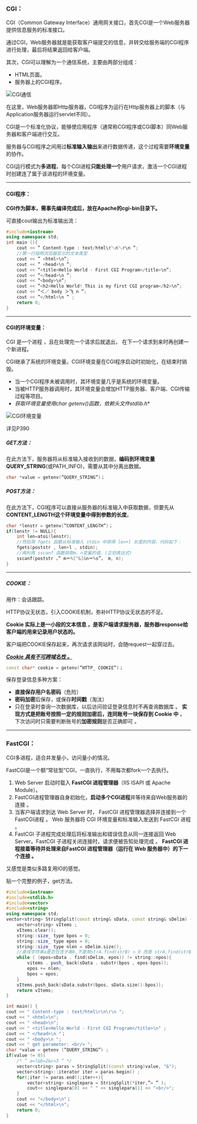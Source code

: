 ### CGI：

CGI（Common Gateway Interface）通用网关接口，首先CGI是一个Web服务器提供信息服务的标准接口。

通过CGI，Web服务器就是能获取客户端提交的信息，并转交给服务端的CGI程序进行处理，最后将结果返回给客户端。

其次，CGI可以理解为一个通信系统，主要由两部分组成：

- HTML页面。
- 服务器上的CGI程序。

![CGI通信](/resources/CGI通信.jpg)

在这里，Web服务器即Http服务器，CGI程序为运行在Http服务器上的脚本（与Application服务器运行servlet不同）。

CGI是一个标准化协议，能够使应用程序（通常称CGI程序或CGI脚本）同Web服务器和客户端进行交互。



服务器与CGI程序之间用过**标准输入输出**来进行数据传递，这个过程需要**环境变量**的协作。

CGI运行模式为**多进程**，每个CGI进程**只能处理一个**用户请求，激活一个CGI进程时创建连了属于该进程的环境变量。



***

#### CGI程序：

**CGI作为脚本，需事先编译完成后，放在Apache的cgi-bin目录下。**

可直接cout输出为标准输出流：

```C++
#include<iostream>
using namespace std;
int main (){
	cout << ” Content-type : text/html\r＼n＼r\n ”;
    //第一行指明浏览器显示的文本类型
	cout << ” <html>\n”;
	cout << ” <head>\n ”;
	cout << ”<title>Hello World - First CGI Program</title>\n”;
	cout << ”</head>\n ”;
	cout << ”<body>\n”;
	cout << ”<h2>Hello World! This is my first CGI program</h2>\n”;
	cout << ”＜／ body ＞飞 n ”;
	cout << ”</html>\n ” ;
	return 0;
}
```





***

#### CGI的环境变量：

CGI 是一个进程 ，且在处理完一个请求后就退出， 在下一个请求到来时再创建一个新进程。 

CGI继承了系统的环境变量。CGI环境变量在CGI程序启动时初始化，在结束时销毁。

- 当一个CGI程序未被调用时，其环境变量几乎是系统的环境变量。
- 当被HTTP服务器调用时，其环境变量会增加HTTP服务器、客户端、CGI传输过程等项目。
- **获取环境变量使用char* getenv()函数，依赖头文件stdlib.h**

![CGI环境变量](/resources/CGI环境变量.jpg)

详见P390



##### GET方法：

在此方法下，服务器将从标准输入接收到的数据，**编码到环境变量QUERY_STRING**(或PATH_INFO)，需要从其中分离出数据。

```C++
char *value = getenv(”QUERY_STRING”)；
```



##### POST方法：

在此方法下，CGI程序可以直接从服务器的标准输入中获取数据，但要先从**CONTENT_LENGTH这个环境变量中得到参数的长度**。

```C++
char *lenstr = getenv(”CONTENT_LENGTH”)；
if(lenstr != NULL){
	int len=atoi(lenstr);
	//然后用 fgets 函数从标准输入 stdin 中获得 len+l 长度的内容，代码如下：
	fgets(poststr , len+l , stdin);
	//再利用 sscanf 函数获取m、n变量的值，(正则表达式)
	sscanf(poststr ，” m＝%[^&]&n＝%s”， m, n);
}

```



***

##### COOKIE：

用作：会话跟踪。

HTTP协议无状态，引入COOKIE机制，弥补HTTP协议无状态的不足。

**Cookie 实际上是一小段的文本信息 ，是客户端请求服务器，服务器response给客户端的用来记录用户状态的。**

客户端把COOKIE保存起来，再次请求该网站时，会随request一起穿过去。

**<u>*Cookie 具有不可跨域名性 。</u>*** 

```C++
const char* cookie = getenv(”HTTP_ COOKIE”)； 
```



保存登录信息多种方案：

- **直接保存用户名密码**（危险）
- **密码加密**后保存，或保存**时间戳**（淘汰）
- 只在登录时查询一次数据库，以后访问验证登录信息时不再查询数据库 。 **实现方式是把账号按照一定的规则加密后，连同账号一块保存到 Cookie 中** 。 
  下次访问时只需要判断账号的**加密规则**是否正确即可 。 





***



### FastCGI：

CGI多进程，适合并发量小，访问量小的情况。

FastCGI是一个额“常驻型”CGI，一直执行，不用每次都fork一个去执行。

1. Web Server 启动时载入 **FastCGI 进程管理器**（IIS ISAPI 或 Apache Module）。
2. FastCGI进程管理器自身初始化，**启动多个CGI进程**并等待来自Web服务器的连接 。
3. 当客户端请求到达 Web Server 时， FastCGI 进程管理器选择并连接到一个 FastCGI进程 。 Web 服务器将 CGI 环境变量和标准输入发送到 FastCGI 进程 。
4. FastCGI 子进程完成处理后将标准输出和错误信息从同一连接返回 Web Server。FastCGI 子进程关闭连接时，请求便被告知处理完成 。 **FastCGI 进程接着等待并处理来自FastCGI 进程管理器（运行在 Web 服务器中）的下一个连接 。** 

又感觉是类似多路复用IO的感觉。







贴一个完整的例子，get方法。

```C++
#include<iostream>
#include<stdlib.h>
#include<vector>
#include<string>
using namespace std;
vector<string> StringSplit(const string& sData, const string& sDelim) {
	vector<string> vItems ;
	vItems.clear();
	string::size_ type bpos = 0;
	string::size_ type epos = 0;
	string::size_ type nlen = sDelim.size();
    //查找字符串a是否包含子串b,不是用strA.find(strB) > 0 而是 strA.find(strB) != string:npos
	while ( (epos=sData . find(sDelim, epos)) != string::npos){
		vitems . push_ back(sData . substr(bpos , epos-bpos));
		epos += nlen;
		bpos = epos;
    }
	vItems.push_back(sData.substr(bpos, sData.size()-bpos));
	return vItems;
}

int main() {
cout << " Content-type : text/html\r\n\r\n "; 
cout << " <html>\n";
cout << " <head>\n";
cout << " <title>Hello World - First CGI Program</title>\n" ;
cout << " </head>\n "；
cout << " <body>\n ";
cout << " get parameter: <br/> ";
char *value = getenv (”QUERY_STRING”) ;
if(value != 0)(
	/* ” a=l&b=2&c=3 ” */
	vector<string> paras = StringSplit((const string)value, "&");
	vector<string>::iterator iter = paras.begin() ;
	for(;iter != paras.end();iter++){
		vector<string> singlepara = StringSplit(*iter,”= ” );
		cout<< singlepara[0] << " " << singlepara[1] << "<br/>";
	}
	cout << "</body>\n"；
	cout << "</html>\n";
	return 0;
}
```

